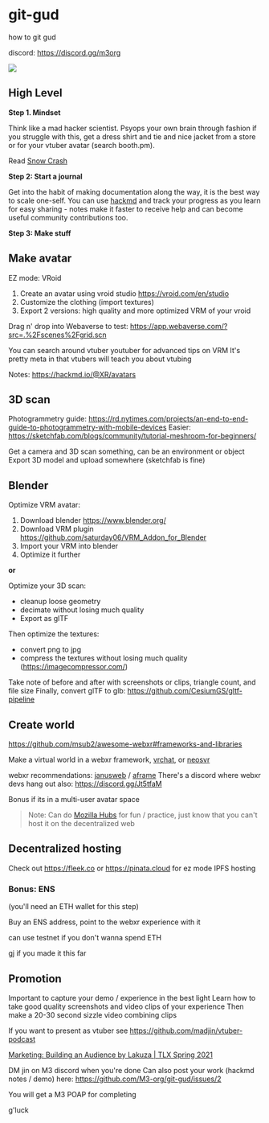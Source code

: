 # git-gud

how to git gud

discord: https://discord.gg/m3org

![](https://i.imgur.com/FNN0YYR.png)

## High Level

**Step 1. Mindset**

Think like a mad hacker scientist. Psyops your own brain through fashion if you struggle with this, get a dress shirt and tie and nice jacket from a store or for your vtuber avatar (search booth.pm).

Read [Snow Crash](https://en.wikipedia.org/wiki/Snow_Crash)

**Step 2: Start a journal**

Get into the habit of making documentation along the way, it is the best way to scale one-self. You can use [hackmd](https://hackmd.io/) and track your progress as you learn for easy sharing - notes make it faster to receive help and can become useful community contributions too.

**Step 3: Make stuff**


## Make avatar

EZ mode: VRoid

1. Create an avatar using vroid studio https://vroid.com/en/studio
2. Customize the clothing (import textures)
3. Export 2 versions: high quality and more optimized VRM of your vroid

Drag n' drop into Webaverse to test: https://app.webaverse.com/?src=.%2Fscenes%2Fgrid.scn

You can search around vtuber youtuber for advanced tips on VRM
It's pretty meta in that vtubers will teach you about vtubing

Notes: https://hackmd.io/@XR/avatars

## 3D scan

Photogrammetry guide: https://rd.nytimes.com/projects/an-end-to-end-guide-to-photogrammetry-with-mobile-devices
Easier: https://sketchfab.com/blogs/community/tutorial-meshroom-for-beginners/


Get a camera and 3D scan something, can be an environment or object
Export 3D model and upload somewhere (sketchfab is fine)


## Blender

Optimize VRM avatar:

1. Download blender https://www.blender.org/
2. Download VRM plugin https://github.com/saturday06/VRM_Addon_for_Blender
3. Import your VRM into blender
4. Optimize it further

**or**

Optimize your 3D scan:

- cleanup loose geometry
- decimate without losing much quality
- Export as glTF

Then optimize the textures:

- convert png to jpg
- compress the textures without losing much quality (https://imagecompressor.com/)

Take note of before and after with screenshots or clips, triangle count, and file size
Finally, convert glTF to glb: https://github.com/CesiumGS/gltf-pipeline

## Create world

https://github.com/msub2/awesome-webxr#frameworks-and-libraries

Make a virtual world in a webxr framework, [vrchat](https://docs.vrchat.com/docs/setting-up-the-sdk), or [neosvr](https://neos.com/)

webxr recommendations: [janusweb](https://janusvr.github.io/guide/#/examples/markup) / [aframe](https://aframe.io/docs/)
There's a discord where webxr devs hang out also: https://discord.gg/Jt5tfaM

Bonus if its in a multi-user avatar space

> Note: Can do [Mozilla Hubs](https://hubs.mozilla.com) for fun / practice, just know that you can't host it on the decentralized web

## Decentralized hosting

Check out https://fleek.co or https://pinata.cloud for ez mode IPFS hosting

### Bonus: ENS

(you'll need an ETH wallet for this step)

Buy an ENS address, point to the webxr experience with it

can use testnet if you don't wanna spend ETH

gj if you made it this far

## Promotion

Important to capture your demo / experience in the best light
Learn how to take good quality screenshots and video clips of your experience
Then make a 20-30 second sizzle video combining clips

If you want to present as vtuber see https://github.com/madjin/vtuber-podcast

[Marketing: Building an Audience by Lakuza | TLX Spring 2021](https://www.youtube.com/watch?v=7o2qffqSWOc)

DM jin on M3 discord when you're done
Can also post your work (hackmd notes / demo) here: https://github.com/M3-org/git-gud/issues/2

You will get a M3 POAP for completing

g'luck
